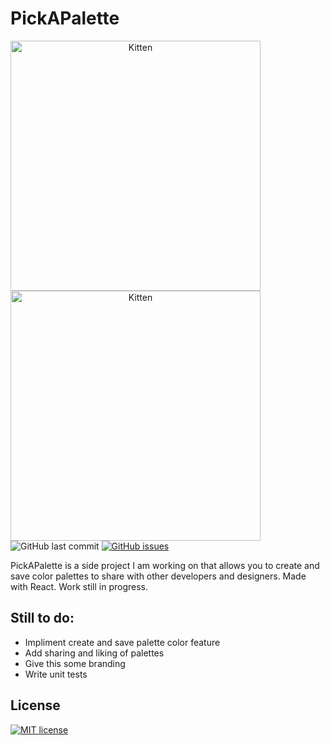 # PickAPalette


<p align="center">
  <img src="https://user-images.githubusercontent.com/12801900/71949650-52182b00-31a2-11ea-8bf9-3a0932a78e25.png" alt="Kitten"    title="PickAPalette" width="400" align="left" />
   <img src="https://user-images.githubusercontent.com/12801900/71949896-3cefcc00-31a3-11ea-904b-6d859a5ab4c3.png" alt="Kitten"    title="PickAPalette" width="400" align="left" />
</p>



![GitHub last commit](https://img.shields.io/github/last-commit/jsquardo/PickAPalette?style=flat-square) [![GitHub issues](https://img.shields.io/github/issues/Naereen/StrapDown.js.svg)](https://GitHub.com/jsquardo/PickAPalette/issues/)


PickAPalette is a side project I am working on that allows you to create and save color palettes to share with other developers and designers. Made with React. Work still in progress.


## Still to do:
 *  Impliment create and save palette color feature
 *  Add sharing and liking of palettes
 *  Give this some branding
 *  Write unit tests


License
----
[![MIT license](https://img.shields.io/badge/License-MIT-blue.svg)](https://lbesson.mit-license.org/)
